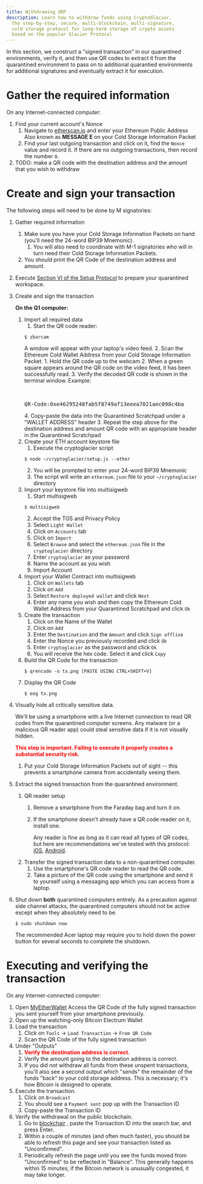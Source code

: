 ```yaml
---
title: Withdrawing XRP
description: Learn how to withdraw funds using CryptoGlacier,
  the step-by-step, secure, multi-blockchain, multi-signature,
  cold storage protocol for long-term storage of crypto assets
  based on the popular Glacier Protocol
---
```


In this section, we construct a "signed transaction" in our quarantined
environments, verify it, and then use QR codes to extract it from the
quarantined environment to pass on to additional quarantied environments
for additional signatures and eventually extract it for execution.

# Gather the required information
On any Internet-connected computer:

1. Find your current account's Nonce
    1. Navigate to [etherscan.io](https://etherscan.io) and enter your <span class="warning">Ethereum Public Address</span>
    Also known as **MESSAGE E** on your <span class="warning">Cold Storage Information Packet</span>
    2. Find your last outgoing transaction and click on it, find the `Nonce` value
    and record it. If there are no outgoing transactions, then record the number `0`.
2. TODO: make a QR code with the destination address and the amount that you
wish to withdraw

# Create and sign your transaction

The following steps will need to be done by M signatories:

1. Gather required information
    1. Make sure you have your <span class="danger">Cold Storage Information Packets</span>
    on hand (you'll need the <span class="danger">24-word BIP39 Mnemonic</span>).
        1. You will also need to coordinate with M-1 signatories who will in
        turn need their <span class="danger">Cold Storage Information Packets</span>.
    2. You should print the <span class="warning">QR Code</span> of the destination
    address and amount.
2. Execute [Section VI of the Setup Protocol](../setup/quarantined-workspace.md)
to prepare your quarantined workspace.
3. Create and sign the transaction

   **On the Q1 computer:**
    1. Import all required data
        1. Start the  QR code reader:
        ```
        $ zbarcam
        ```
        A window will appear with your laptop's video feed.
        2. Scan the <span class="warning">Ethereum Cold Wallet Address</span>
        from your <span class="warning">Cold Storage Information Packet</span>.
            1. Hold the QR code up to the webcam
            2. When a green square appears around the QR code on the video feed,
            it has been successfully read.
            3. Verify the decoded QR code is shown in the terminal window. Example:
                <pre>   
                QR-Code:<span class="warning" style="white-space: pre-wrap;">0xe46295248fab5f8749af13eeea7021aec098c4ba</span></pre>
            4. Copy-paste the data into the Quarantined Scratchpad under a
            "WALLET ADDRESS" header
        3. Repeat the step above for the destination address and amount QR code
        with an appropriate header in the Quarantined Scratchpad
    2. Create your ETH account keystore file
        1. Execute the cryptoglacier script
        ```
        $ node ~/cryptoglacier/setup.js --ether
        ```
        2. You will be prompted to enter your <span class="danger">24-word BIP39 Mnemonic</span>
        3. The script will write an `ethereum.json` file to your `~/cryptoglacier` directory
    3. Import your keystore file into multisigweb
        1. Start multisigweb
        ```
        $ multisigweb
        ```
        2. Accept the TOS and Privacy Policy
        3. Select `Light Wallet`
        4. Click on `Accounts` tab
        5. Click on `Import`
        6. Select `Browse` and select the `ethereum.json` file in the
        `cryptoglacier` directory
        7. Enter `cryptoglacier` as your password
        8. Name the account as you wish
        9. Import Account
    4. Import your Wallet Contract into multisigweb
        1. Click on `Wallets` tab
        2. Click on `Add`
        3. Select `Restore deployed wallet` and click `Next`
        4. Enter any name you wish and then copy the <span class="warning">Ethereum Cold Wallet Address</span>
        from your Quarantined Scratchpad and click `Ok`
    5. Create the transaction
        1. Click on the Name of the Wallet
        2. Click on `Add`
        3. Enter the `Destination` and the `Amount` and click `Sign offline`
        4. Enter the Nonce you previously recorded and click `Ok`
        5. Enter `cryptoglacier` as the password and click `Ok`
        6. You will receive the hex code. Select it and click `Copy`
    6. Build the QR Code for the transaction
        ```
        $ qrencode -o tx.png [PASTE USING CTRL+SHIFT+V]
        ```
    7. Display the QR Code
        ```
        $ eog tx.png
        ```
4. Visually hide all critically sensitive data.

    We'll be using a smartphone with a live Internet connection to read QR
    codes from the quarantined computer screens. Any malware (or a malicious
    QR reader app) could steal sensitive data if it is not visually hidden.

    **<span style="color: red;">This step is important. Failing to execute it properly creates a
    substantial security risk.</span>**

    1. Put your <span class="danger">Cold Storage Information Packets</span>
    out of sight -- this prevents a smartphone camera from accidentally seeing
    them.
5. Extract the signed transaction from the quarantined environment.
    1. QR reader setup
        1. Remove a smartphone from the Faraday bag and turn it on.
        2. If the smartphone doesn't already have a QR code reader on it,
        install one.

           Any reader is fine as long as it can read all types of QR
        codes, but here are recommendations we've tested with this protocol:
        [iOS](https://itunes.apple.com/us/app/qr-reader-for-iphone/id368494609?mt=8),
        [Android](https://play.google.com/store/apps/details?id=com.application_4u.qrcode.barcode.scanner.reader.flashlight&hl=en).
    2. Transfer the signed transaction data to a non-quarantined computer.
        1. Use the smartphone's QR code reader to read the QR code.
        2. Take a picture of the <span class="warning">QR code</span> using the
        smartphone and send it to yourself using a messaging app which you can
        access from a laptop.
        
6. Shut down **both** quarantined computers entirely. As a precaution against
side channel attacks, the quarantined computers should not be active except
when they absolutely need to be.
    ```
    $ sudo shutdown now
    ```
    The recommended Acer laptop may require you to hold down the power button
    for several seconds to complete the shutdown.

# Executing and verifying the transaction

On any Internet-connected computer:

1. Open [MyEtherWallet](https://alpha.myetherwallet.com/pushTx)
Access the <span class="warning">QR Code of the fully signed transaction</span> you sent
yourself from your smartphone previously.
2. Open up the watching-only Bitcoin Electrum Wallet
3. Load the transaction
    1. Click on `Tools` -> `Load Transaction` -> `From QR Code`
    2. Scan the <span class="warning">QR Code of the fully signed transaction</span>
4. Under "Outputs"
    1. **<span style="color: red;">Verify the destination address is correct.</span>**
    2. Verify the amount going to the destination address is correct.
    3. If you did *not* withdraw all funds from these unspent transactions,
    you'll also see a second output which "sends" the remainder of the
    funds "back" to your <span class="warning">cold storage address</span>.
    This is necessary; it's how Bitcoin is designed to operate.
5. Execute the transaction.
    1. Click on `Broadcast`
    2. You should see a `Payment sent` pop up with the <span class="warning">Transaction ID</span>
    2. Copy-paste the <span class="warning">Transaction ID</span>
4. Verify the withdrawal on the public blockchain.
    1. Go to [blockchair](https://www.blockchair.com/) , paste
    the <span class="warning">Transaction ID</span> into the search bar,
    and press Enter.
    2. Within a couple of minutes (and often much faster), you should be able to
    refresh this page and see your transaction listed as "Unconfirmed".
    3. Periodically refresh the page until you see the funds moved from
    "Unconfirmed" to be reflected in "Balance". This generally happens within
    15 minutes; if the Bitcoin network is unusually congested, it may take
    longer.
